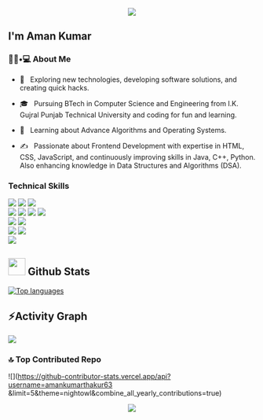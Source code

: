 <p align="center"><img src="https://i.imgur.com/A6bWGFl.gif"/></p>

<h2> I'm Aman Kumar</h2>

<h3> 👨🏻•💻 About Me </h3>

- 🤔 &nbsp; Exploring new technologies, developing software solutions, and creating quick hacks.

- 🎓 &nbsp; Pursuing BTech in Computer Science and Engineering from I.K. Gujral Punjab Technical University and coding for fun and learning.

- 🌱 &nbsp; Learning about Advance Algorithms and Operating Systems.

- ✍️ &nbsp; Passionate about Frontend Development with expertise in HTML, CSS, JavaScript, and continuously improving skills in Java, C++, Python. Also enhancing knowledge in Data Structures and Algorithms (DSA).


### Technical Skills
<img src="https://img.shields.io/badge/-C%20&%20C++-659ad2?style=flat&logo=c%2B%2B&logoColor=ffffff"> <img src="https://img.shields.io/badge/-Java 8-06305b?style=flat&logo=java&logoColor=white"> <img src="https://img.shields.io/badge/-Python%203-black?style=flat&logo=python&logoColor=white"> <br />
<img src = "https://img.shields.io/badge/-HTML5-E34F26?style=flat&logo=html5&logoColor=white"> <img src = "https://img.shields.io/badge/-CSS3-1572B6?style=flat&logo=css3&logoColor=white"> <img src="https://img.shields.io/badge/-Bootstrap-563D7C?style=flat&logo=bootstrap&logoColor=white"> <img src="https://img.shields.io/badge/-JavaScript-black?style=flat&logo=javascript&logoColor=eed718"> <br />
<img src="https://img.shields.io/badge/-django-black?style=flat&logo=django"> <img src="https://img.shields.io/badge/-React-161616?style=flat&logo=react&logoColor=00d9ff"> <br/>
<img src="https://img.shields.io/badge/-Problem%20Solving-ffa804?style=flat"> <img src="https://img.shields.io/badge/-Database%20Management-4d008f?style=flat"> <br />
<img src="https://img.shields.io/badge/-Machine%20Learning-102230?style=flat">  

## <img src="https://media.giphy.com/media/iY8CRBdQXODJSCERIr/giphy.gif" width="35"><b> Github Stats </b>

[![Top languages](https://github-readme-mwendwa.vercel.app/api/top-langs/?username=amankumarthakur63&layout=compact&count_private=true&theme=blue-green&title_color=00b3ff)](#)

## ⚡Activity Graph
<img align="center" src="https://github-readme-activity-graph.vercel.app/graph?username=amankumarthakur63&theme=react-dark"/>



### 🔝 Top Contributed Repo
![](https://github-contributor-stats.vercel.app/api?username=amankumarthakur63 &limit=5&theme=nightowl&combine_all_yearly_contributions=true)


<p align="center">
     <img src="https://capsule-render.vercel.app/api?type=waving&color=gradient&height=100&section=footer"/>
</p>

